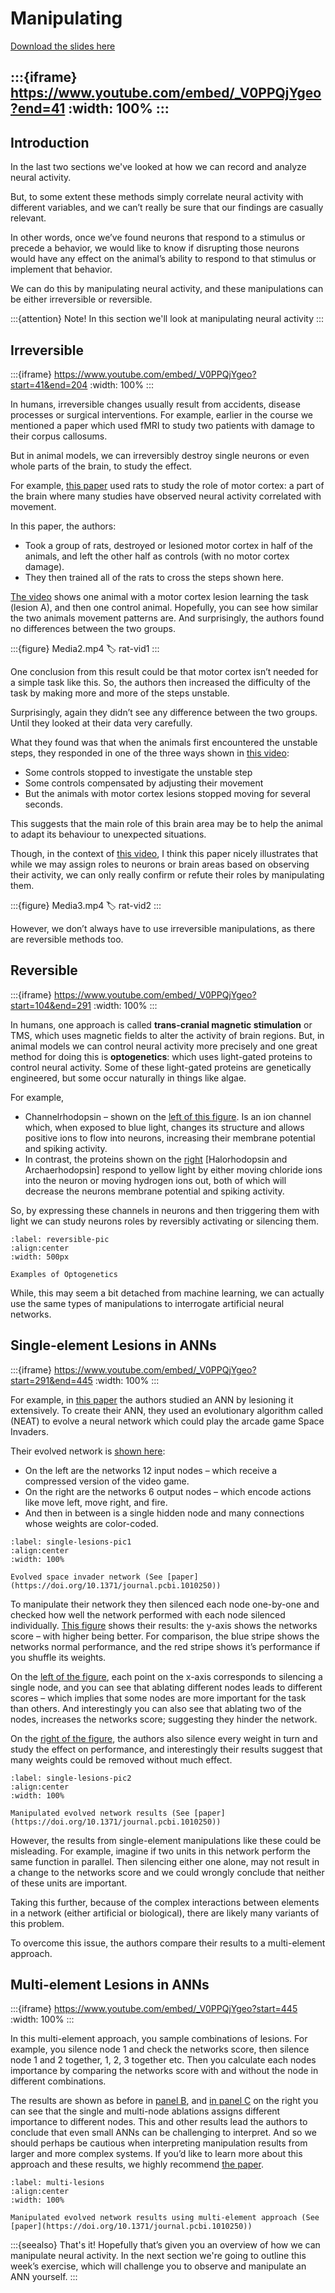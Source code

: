 # Manipulating

[Download the slides here](W6-V2-manipulating.pptx)

:::{iframe} https://www.youtube.com/embed/_V0PPQjYgeo?end=41
:width: 100%
:::
---

## Introduction

In the last two sections we've looked at how we can record and analyze neural activity.

But, to some extent these methods simply correlate neural activity with different variables, and we can’t really be sure that our findings are casually relevant.

In other words, once we’ve found neurons that respond to a stimulus or precede a behavior, we would like to know if disrupting those neurons would have any effect on the animal’s ability to respond to that stimulus or implement that behavior.

We can do this by manipulating neural activity, and these manipulations can be either irreversible or reversible.

:::{attention} Note!
In this section we'll look at manipulating neural activity
:::

## Irreversible

:::{iframe} https://www.youtube.com/embed/_V0PPQjYgeo?start=41&end=204
:width: 100%
:::

In humans, irreversible changes usually result from accidents, disease processes or surgical interventions. For example, earlier in the course we mentioned a paper which used fMRI to study two patients with damage to their corpus callosums.

But in animal models, we can irreversibly destroy single neurons or even whole parts of the brain, to study the effect.

For example, [this paper](https://doi.org/10.3389/fnins.2023.971980) used rats to study the role of motor cortex: a part of the brain where many studies have observed neural activity correlated with movement.

In this paper, the authors:

* Took a group of rats, destroyed or lesioned motor cortex in half of the animals, and left the other half as controls (with no motor cortex damage).
* They then trained all of the rats to cross the steps shown here.

[The video](rat-vid1) shows one animal with a motor cortex lesion learning the task (lesion A), and then one control animal. Hopefully, you can see how similar the two animals movement patterns are. And surprisingly, the authors found no differences between the two groups.

:::{figure} Media2.mp4
:label: rat-vid1
:::

One conclusion from this result could be that motor cortex isn’t needed for a simple task like this.
So, the authors then increased the difficulty of the task by making more and more of the steps unstable.

Surprisingly, again they didn’t see any difference between the two groups. Until they looked at their data very carefully.

What they found was that when the animals first encountered the unstable steps, they responded in one of the three ways shown in [this video](rat-vid2):

* Some controls stopped to investigate the unstable step
* Some controls compensated by adjusting their movement
* But the animals with motor cortex lesions stopped moving for several seconds.

This suggests that the main role of this brain area may be to help the animal to adapt its behaviour to unexpected situations.

Though, in the context of [this video](rat-vid2), I think this paper nicely illustrates that while we may assign roles to neurons or brain areas based on observing their activity, we can only really confirm or refute their roles by manipulating them.

:::{figure} Media3.mp4
:label: rat-vid2
:::

However, we don’t always have to use irreversible manipulations, as there are reversible methods too.

## Reversible

:::{iframe} https://www.youtube.com/embed/_V0PPQjYgeo?start=104&end=291
:width: 100%
:::

In humans, one approach is called **trans-cranial magnetic stimulation** or TMS, which uses magnetic fields to alter the activity of brain regions.
But, in animal models we can control neural activity more precisely and one great method for doing this is **optogenetics**: which uses light-gated proteins to control neural activity.
Some of these light-gated proteins are genetically engineered, but some occur naturally in things like algae.

For example,

* Channelrhodopsin – shown on the [left of this figure](reversible-pic). Is an ion channel which, when exposed to blue light, changes its structure and allows positive ions to flow into neurons, increasing their membrane potential and spiking activity.
* In contrast, the proteins shown on the [right](reversible-pic) [Halorhodopsin and Archaerhodopsin] respond to yellow light by either moving chloride ions into the neuron or moving hydrogen ions out, both of which will decrease the neurons membrane potential and spiking activity.

So, by expressing these channels in neurons and then triggering them with light we can study neurons roles by reversibly activating or silencing them.

```{figure}manipulatingPicture1.jpg
:label: reversible-pic
:align:center
:width: 500px

Examples of Optogenetics
```

While, this may seem a bit detached from machine learning, we can actually use the same types of manipulations to interrogate artificial neural networks.  

## Single-element Lesions in ANNs

:::{iframe} https://www.youtube.com/embed/_V0PPQjYgeo?start=291&end=445
:width: 100%
:::

For example, in [this paper](https://doi.org/10.1371/journal.pcbi.1010250) the authors studied an ANN by lesioning it extensively.
To create their ANN, they used an evolutionary algorithm called (NEAT) to evolve a neural network which could play the arcade game Space Invaders.

Their evolved network is [shown here](single-lesions-pic1):

* On the left are the networks 12 input nodes – which receive a compressed version of the video game.
* On the right are the networks 6 output nodes – which encode actions like move left, move right, and fire.
* And then in between is a single hidden node and many connections whose weights are color-coded.

```{figure}manipulatingPicture2.png
:label: single-lesions-pic1
:align:center
:width: 100%

Evolved space invader network (See [paper](https://doi.org/10.1371/journal.pcbi.1010250))
```

To manipulate their network they then silenced each node one-by-one and checked how well the network performed with each node silenced individually.
[This figure](single-lesions-pic2) shows their results: the y-axis shows the networks score – with higher being better. For comparison, the blue stripe shows the networks normal performance, and the red stripe shows it’s performance if you shuffle its weights.

On the [left of the figure](single-lesions-pic2), each point on the x-axis corresponds to silencing a single node, and you can see that ablating different nodes leads to different scores – which implies that some nodes are more important for the task than others. And interestingly you can also see that ablating two of the nodes, increases the networks score; suggesting they hinder the network.

On the [right of the figure](single-lesions-pic2), the authors also silence every weight in turn and study the effect on performance, and interestingly their results suggest that many weights could be removed without much effect.

```{figure}manipulatingPicture3.png
:label: single-lesions-pic2
:align:center
:width: 100%

Manipulated evolved network results (See [paper](https://doi.org/10.1371/journal.pcbi.1010250))
```

However, the results from single-element manipulations like these could be misleading. For example, imagine if two units in this network perform the same function in parallel. Then silencing either one alone, may not result in a change to the networks score and we could wrongly conclude that neither of these units are important.

Taking this further, because of the complex interactions between elements in a network (either artificial or biological), there are likely many variants of this problem.

To overcome this issue, the authors compare their results to a multi-element approach. 

## Multi-element Lesions in ANNs

:::{iframe} https://www.youtube.com/embed/_V0PPQjYgeo?start=445
:width: 100%
:::

In this multi-element approach, you sample combinations of lesions.
For example, you silence node 1 and check the networks score, then silence node 1 and 2 together, 1, 2, 3 together etc.
Then you calculate each nodes importance by comparing the networks score with and without the node in different combinations.

The results are shown as before in [panel B](multi-lesions), and [in panel C](multi-lesions) on the right you can see that the single and multi-node ablations assigns different importance to different nodes.
This and other results lead the authors to conclude that even small ANNs can be challenging to interpret.
And so we should perhaps be cautious when interpreting manipulation results from larger and more complex systems.
If you’d like to learn more about this approach and these results, we highly recommend [the paper](https://doi.org/10.1371/journal.pcbi.1010250).

```{figure}manipulatingPicture4.png
:label: multi-lesions
:align:center
:width: 100%

Manipulated evolved network results using multi-element approach (See [paper](https://doi.org/10.1371/journal.pcbi.1010250))
```

:::{seealso} That's it!
Hopefully that’s given you an overview of how we can manipulate neural activity. 
In the next section we're going to outline this week’s exercise, which will challenge you to observe and manipulate an ANN yourself.
:::